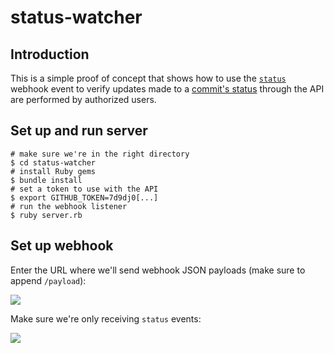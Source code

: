 # status-watcher

## Introduction

This is a simple proof of concept that shows how to use the [`status`](https://developer.github.com/v3/activity/events/types/#statusevent) webhook event to verify updates made to a [commit's status](https://developer.github.com/v3/repos/statuses/) through the API are performed by authorized users.


## Set up and run server

```
# make sure we're in the right directory 
$ cd status-watcher
# install Ruby gems
$ bundle install
# set a token to use with the API
$ export GITHUB_TOKEN=7d9dj0[...]
# run the webhook listener
$ ruby server.rb
```

## Set up webhook

Enter the URL where we'll send webhook JSON payloads (make sure to append `/payload`):

![](https://cloud.githubusercontent.com/assets/3476612/14075162/a4526a8c-f48b-11e5-828e-967c22d4307b.png)

Make sure we're only receiving `status` events:

![](https://cloud.githubusercontent.com/assets/3476612/14075163/a452c39c-f48b-11e5-9c62-1f46f57c6843.png)
